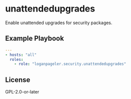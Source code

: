 # unattendedupgrades

Enable unattended upgrades for security packages.

## Example Playbook

```yaml
---
- hosts: "all"
  roles:
    - role: "loganpageler.security.unattendedupgrades"
```

## License

GPL-2.0-or-later
